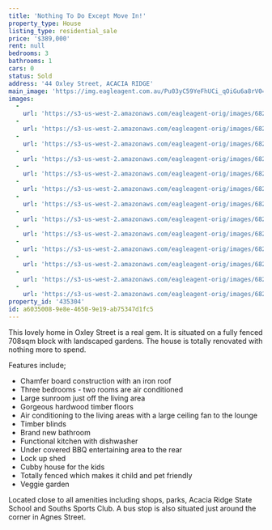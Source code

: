 ```yaml
---
title: 'Nothing To Do Except Move In!'
property_type: House
listing_type: residential_sale
price: '$389,000'
rent: null
bedrooms: 3
bathrooms: 1
cars: 0
status: Sold
address: '44 Oxley Street, ACACIA RIDGE'
main_image: 'https://img.eagleagent.com.au/Pu03yC59YeFhUCi_qOiGu6a8rV0=/1280x854/smart/https://s3-us-west-2.amazonaws.com/eagleagent-orig/images/6822990/117515995-image-M.jpg'
images:
  -
    url: 'https://s3-us-west-2.amazonaws.com/eagleagent-orig/images/6823002/117515995-image-L.jpg'
  -
    url: 'https://s3-us-west-2.amazonaws.com/eagleagent-orig/images/6823001/117515995-image-K.jpg'
  -
    url: 'https://s3-us-west-2.amazonaws.com/eagleagent-orig/images/6823000/117515995-image-J.jpg'
  -
    url: 'https://s3-us-west-2.amazonaws.com/eagleagent-orig/images/6822999/117515995-image-I.jpg'
  -
    url: 'https://s3-us-west-2.amazonaws.com/eagleagent-orig/images/6822998/117515995-image-H.jpg'
  -
    url: 'https://s3-us-west-2.amazonaws.com/eagleagent-orig/images/6822997/117515995-image-G.jpg'
  -
    url: 'https://s3-us-west-2.amazonaws.com/eagleagent-orig/images/6822996/117515995-image-F.jpg'
  -
    url: 'https://s3-us-west-2.amazonaws.com/eagleagent-orig/images/6822995/117515995-image-E.jpg'
  -
    url: 'https://s3-us-west-2.amazonaws.com/eagleagent-orig/images/6822994/117515995-image-D.jpg'
  -
    url: 'https://s3-us-west-2.amazonaws.com/eagleagent-orig/images/6822993/117515995-image-C.jpg'
  -
    url: 'https://s3-us-west-2.amazonaws.com/eagleagent-orig/images/6822992/117515995-image-B.jpg'
  -
    url: 'https://s3-us-west-2.amazonaws.com/eagleagent-orig/images/6822991/117515995-image-A.jpg'
  -
    url: 'https://s3-us-west-2.amazonaws.com/eagleagent-orig/images/6822990/117515995-image-M.jpg'
property_id: '435304'
id: a6035008-9e8e-4650-9e19-ab75347d1fc5
---
```

This lovely home in Oxley Street is a real gem. It is situated on a fully fenced 708sqm block with landscaped gardens. The house is totally renovated with nothing more to spend.

Features include;
*  Chamfer board construction with an iron roof
*  Three bedrooms - two rooms are air conditioned
*  Large sunroom just off the living area
*  Gorgeous hardwood timber floors
*  Air conditioning to the living areas with a large ceiling fan to the lounge
*  Timber blinds
*  Brand new bathroom
*  Functional kitchen with dishwasher
*  Under covered BBQ entertaining area to the rear
*  Lock up shed
*  Cubby house for the kids
*  Totally fenced which makes it child and pet friendly
*  Veggie garden

Located close to all amenities including shops, parks, Acacia Ridge State School and Souths Sports Club. A bus stop is also situated just around the corner in Agnes Street.